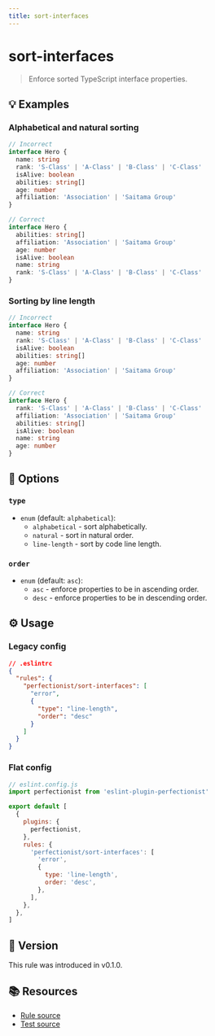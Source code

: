 ```yaml
---
title: sort-interfaces
---
```


# sort-interfaces

> Enforce sorted TypeScript interface properties.

## 💡 Examples

### Alphabetical and natural sorting

```ts
// Incorrect
interface Hero {
  name: string
  rank: 'S-Class' | 'A-Class' | 'B-Class' | 'C-Class'
  isAlive: boolean
  abilities: string[]
  age: number
  affiliation: 'Association' | 'Saitama Group'
}

// Correct
interface Hero {
  abilities: string[]
  affiliation: 'Association' | 'Saitama Group'
  age: number
  isAlive: boolean
  name: string
  rank: 'S-Class' | 'A-Class' | 'B-Class' | 'C-Class'
}
```

### Sorting by line length

```ts
// Incorrect
interface Hero {
  name: string
  rank: 'S-Class' | 'A-Class' | 'B-Class' | 'C-Class'
  isAlive: boolean
  abilities: string[]
  age: number
  affiliation: 'Association' | 'Saitama Group'
}

// Correct
interface Hero {
  rank: 'S-Class' | 'A-Class' | 'B-Class' | 'C-Class'
  affiliation: 'Association' | 'Saitama Group'
  abilities: string[]
  isAlive: boolean
  name: string
  age: number
}
```

## 🔧 Options

### `type`

- `enum` (default: `alphabetical`):
  - `alphabetical` - sort alphabetically.
  - `natural` - sort in natural order.
  - `line-length` - sort by code line length.

### `order`

- `enum` (default: `asc`):
  - `asc` - enforce properties to be in ascending order.
  - `desc` - enforce properties to be in descending order.

## ⚙️ Usage

### Legacy config

```json
// .eslintrc
{
  "rules": {
    "perfectionist/sort-interfaces": [
      "error",
      {
        "type": "line-length",
        "order": "desc"
      }
    ]
  }
}
```

### Flat config

```js
// eslint.config.js
import perfectionist from 'eslint-plugin-perfectionist'

export default [
  {
    plugins: {
      perfectionist,
    },
    rules: {
      'perfectionist/sort-interfaces': [
        'error',
        {
          type: 'line-length',
          order: 'desc',
        },
      ],
    },
  },
]
```

## 🚀 Version

This rule was introduced in v0.1.0.

## 📚 Resources

- [Rule source](https://github.com/azat-io/eslint-plugin-perfectionist/blob/main/rules/sort-interfaces.ts)
- [Test source](https://github.com/azat-io/eslint-plugin-perfectionist/blob/main/test/sort-interfaces.test.ts)
